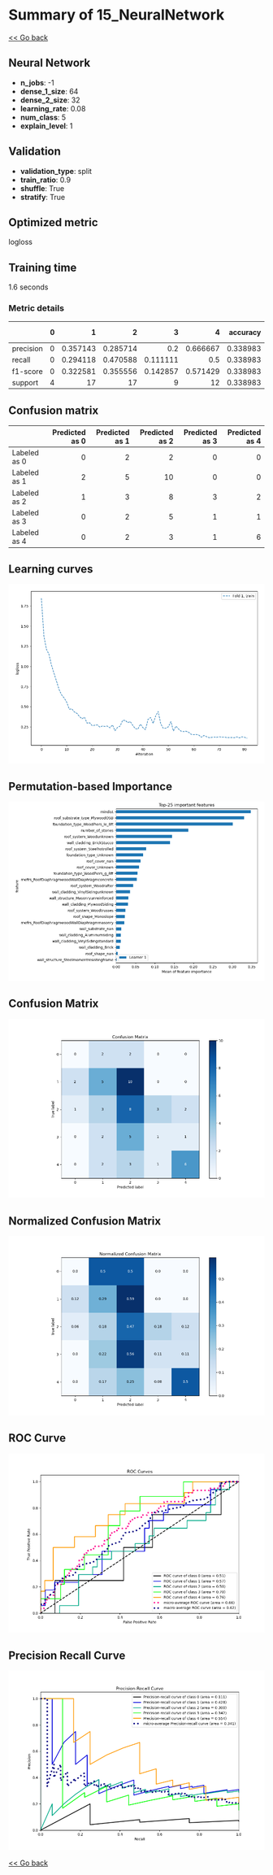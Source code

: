 # Summary of 15_NeuralNetwork

[<< Go back](../README.md)


## Neural Network
- **n_jobs**: -1
- **dense_1_size**: 64
- **dense_2_size**: 32
- **learning_rate**: 0.08
- **num_class**: 5
- **explain_level**: 1

## Validation
 - **validation_type**: split
 - **train_ratio**: 0.9
 - **shuffle**: True
 - **stratify**: True

## Optimized metric
logloss

## Training time

1.6 seconds

### Metric details
|           |   0 |         1 |         2 |        3 |         4 |   accuracy |   macro avg |   weighted avg |   logloss |
|:----------|----:|----------:|----------:|---------:|----------:|-----------:|------------:|---------------:|----------:|
| precision |   0 |  0.357143 |  0.285714 | 0.2      |  0.666667 |   0.338983 |    0.301905 |       0.351332 |   4.79667 |
| recall    |   0 |  0.294118 |  0.470588 | 0.111111 |  0.5      |   0.338983 |    0.275163 |       0.338983 |   4.79667 |
| f1-score  |   0 |  0.322581 |  0.355556 | 0.142857 |  0.571429 |   0.338983 |    0.278484 |       0.33341  |   4.79667 |
| support   |   4 | 17        | 17        | 9        | 12        |   0.338983 |   59        |      59        |   4.79667 |


## Confusion matrix
|              |   Predicted as 0 |   Predicted as 1 |   Predicted as 2 |   Predicted as 3 |   Predicted as 4 |
|:-------------|-----------------:|-----------------:|-----------------:|-----------------:|-----------------:|
| Labeled as 0 |                0 |                2 |                2 |                0 |                0 |
| Labeled as 1 |                2 |                5 |               10 |                0 |                0 |
| Labeled as 2 |                1 |                3 |                8 |                3 |                2 |
| Labeled as 3 |                0 |                2 |                5 |                1 |                1 |
| Labeled as 4 |                0 |                2 |                3 |                1 |                6 |

## Learning curves
![Learning curves](learning_curves.png)

## Permutation-based Importance
![Permutation-based Importance](permutation_importance.png)
## Confusion Matrix

![Confusion Matrix](confusion_matrix.png)


## Normalized Confusion Matrix

![Normalized Confusion Matrix](confusion_matrix_normalized.png)


## ROC Curve

![ROC Curve](roc_curve.png)


## Precision Recall Curve

![Precision Recall Curve](precision_recall_curve.png)



[<< Go back](../README.md)
